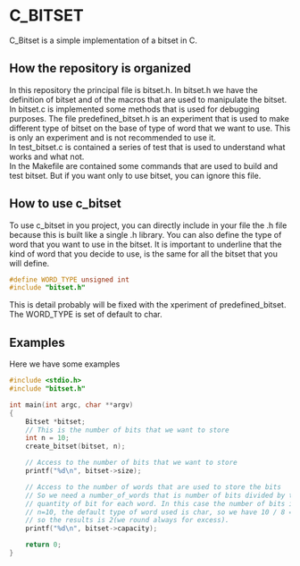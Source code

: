 # C_BITSET

C_Bitset is a simple implementation of a bitset in C.

## How the repository is organized
In this repository the principal file is bitset.h.
In bitset.h we have the definition of bitset and of the macros that are used to manipulate the bitset.
<br>
In bitset.c is implemented some methods that is used for debugging purposes.
The file predefined_bitset.h is an experiment that is used to make different type of bitset on the base of type of word that we want to use.
This is only an experiment and is not recommended to use it.
<br>
In test_bitset.c is contained a series of test that is used to understand what works and what not.
<br>
In the Makefile are contained some commands that are used to build and test bitset. But if you want only to use bitset, you can ignore this file.

## How to use c_bitset
To use c_bitset in you project, you can directly include in your file the .h file because this is built like a single .h library.
You can also define the type of word that you want to use in the bitset. It is important to underline that the kind of word that you decide to use, is the same for all the bitset that you will define.
``` C
#define WORD_TYPE unsigned int
#include "bitset.h" 
```
This is detail probably will be fixed with the xperiment of predefined_bitset.
The WORD_TYPE is set of default to char.

## Examples
Here we have some examples
``` C
#include <stdio.h>
#include "bitset.h"

int main(int argc, char **argv)
{
    Bitset *bitset;
    // This is the number of bits that we want to store
    int n = 10;
    create_bitset(bitset, n);

    // Access to the number of bits that we want to store
    printf("%d\n", bitset->size);

    // Access to the number of words that are used to store the bits
    // So we need a number_of_words that is number of bits divided by the
    // quantity of bit for each word. In this case the number of bits is 
    // n=10, the default type of word used is char, so we have 10 / 8 = 1.xxx
    // so the results is 2(we round always for excess).
    printf("%d\n", bitset->capacity);

    return 0;
}
```